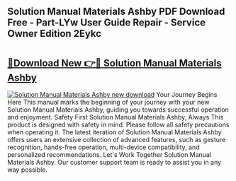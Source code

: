 ## Solution Manual Materials Ashby PDF Download Free - Part-LYw User Guide Repair - Service Owner Edition 2Eykc

# <h2><a href="http://bc75841.oget.top/?id=Solution+Manual+Materials+Ashby">🔗Download New 👉🔴 Solution Manual Materials Ashby</a></h2>

[![Solution Manual Materials Ashby new download](https://i.imgur.com/5g1atiW.png)](http://bc75841.oget.top/?id=Solution+Manual+Materials+Ashby)
Your Journey Begins Here This manual marks the beginning of your journey with your new Solution Manual Materials Ashby, guiding you towards successful operation and enjoyment. Safety First Solution Manual Materials Ashby, Always This product is designed with safety in mind. Please follow all safety precautions when operating it. The latest iteration of Solution Manual Materials Ashby offers users an extensive collection of advanced features, such as gesture recognition, hands-free operation, multi-device compatibility, and personalized recommendations. Let's Work Together Solution Manual Materials Ashby. Our customer support team is ready to assist you in any way possible.
